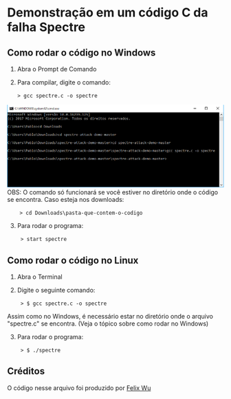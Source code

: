 # Demonstração em um código C da falha Spectre

## Como rodar o código no Windows
1.  Abra o Prompt de Comando
2.  Para compilar, digite o comando: 
		
		> gcc spectre.c -o spectre

![Rodando o código no Prompt de Comando](https://github.com/pablogonzalezz/Spectre-Demo/blob/master/windows-spectre.png)
	OBS: O comando só funcionará se você estiver no diretório onde o código se encontra. Caso esteja nos downloads:
	
		> cd Downloads\pasta-que-contem-o-codigo
3. Para rodar o programa:
	
		> start spectre
## Como rodar o código no Linux
1. Abra o Terminal
2. Digite o seguinte comando:
		
		> $ gcc spectre.c -o spectre
Assim como no Windows, é necessário estar no diretório onde o arquivo "spectre.c" se encontra. (Veja o tópico sobre como rodar no Windows)

3. Para rodar o programa:
		
		> $ ./spectre

## Créditos
O código nesse arquivo foi produzido por [Felix Wu](https://github.com/flxwu)
